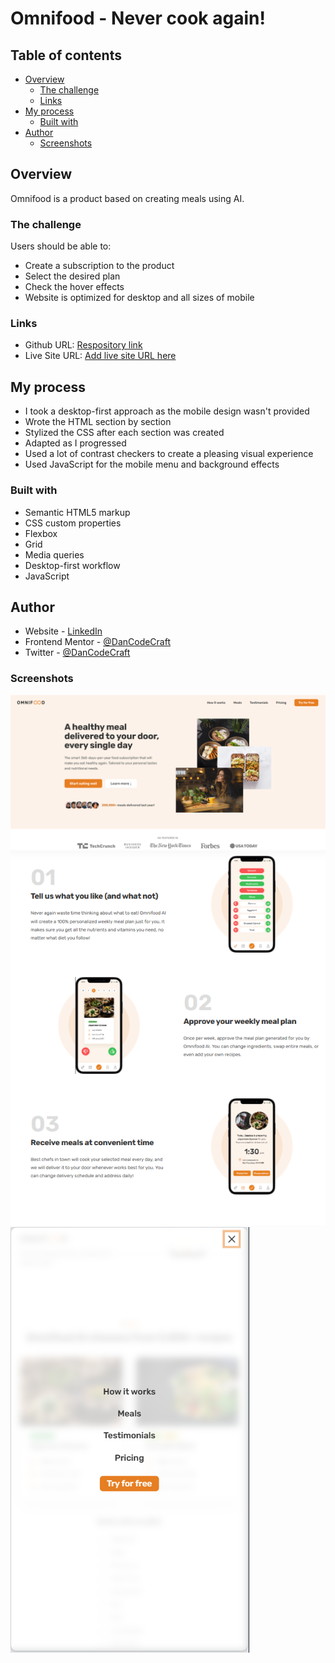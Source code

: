 # Omnifood - Never cook again!

## Table of contents

- [Overview](#overview)
  - [The challenge](#the-challenge)
  - [Links](#links)
- [My process](#my-process)
  - [Built with](#built-with)
- [Author](#author)
  - [Screenshots](#screenshots)

## Overview

Omnifood is a product based on creating meals using AI.

### The challenge

Users should be able to:

- Create a subscription to the product
- Select the desired plan
- Check the hover effects
- Website is optimized for desktop and all sizes of mobile

### Links

- Github URL: [Respository link](https://github.com/DanCodeCraft/Omnifood/)
- Live Site URL: [Add live site URL here](https://omnifood-dancodecraft.netlify.app/)

## My process

- I took a desktop-first approach as the mobile design wasn't provided
- Wrote the HTML section by section
- Stylized the CSS after each section was created
- Adapted as I progressed
- Used a lot of contrast checkers to create a pleasing visual experience
- Used JavaScript for the mobile menu and background effects

### Built with

- Semantic HTML5 markup
- CSS custom properties
- Flexbox
- Grid
- Media queries
- Desktop-first workflow
- JavaScript

## Author

- Website - [LinkedIn](https://www.linkedin.com/in/adannjacinto/)
- Frontend Mentor - [@DanCodeCraft](https://www.frontendmentor.io/profile/DanCodeCraft)
- Twitter - [@DanCodeCraft](https://www.twitter.com/DanCodeCraft)

### Screenshots

![](./Omnifood-Desktop/Screenshots/omniFoodHeroSection.png)
![](./Omnifood-Desktop/Screenshots/omniFoodZFlow.png)
![](./Omnifood-Desktop/Screenshots/omnifoodMobileMenu.png)
